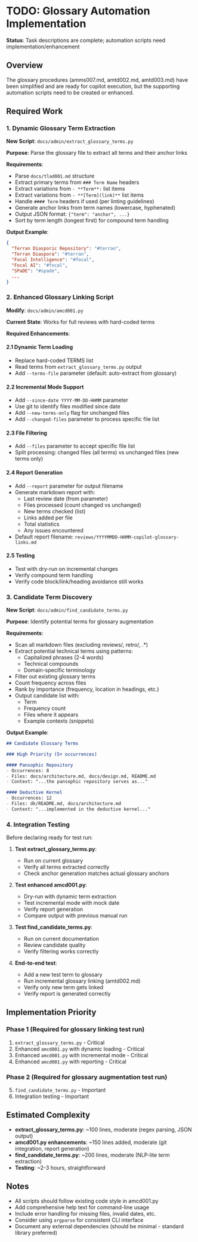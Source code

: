 # TODO: Glossary Automation Implementation

**Status**: Task descriptions are complete; automation scripts need implementation/enhancement

## Overview

The glossary procedures (amms007.md, amtd002.md, amtd003.md) have been simplified and are ready for copilot execution, but the supporting automation scripts need to be created or enhanced.

## Required Work

### 1. Dynamic Glossary Term Extraction

**New Script**: `docs/admin/extract_glossary_terms.py`

**Purpose**: Parse the glossary file to extract all terms and their anchor links

**Requirements**:
- Parse `docs/tlad001.md` structure
- Extract primary terms from `### Term Name` headers
- Extract variations from `- **Term**:` list items
- Extract variations from `- **[Term](link)**` list items  
- Handle `#### Term` headers if used (per linting guidelines)
- Generate anchor links from term names (lowercase, hyphenated)
- Output JSON format: `{"term": "anchor", ...}`
- Sort by term length (longest first) for compound term handling

**Output Example**:
```json
{
  "Terran Diasporic Repository": "#terran",
  "Terran Diaspora": "#terran",
  "Focal Intelligence": "#focal",
  "Focal AI": "#focal",
  "SPaDE": "#spade",
  ...
}
```

### 2. Enhanced Glossary Linking Script

**Modify**: `docs/admin/amcd001.py`

**Current State**: Works for full reviews with hard-coded terms

**Required Enhancements**:

#### 2.1 Dynamic Term Loading
- Replace hard-coded TERMS list
- Read terms from `extract_glossary_terms.py` output
- Add `--terms-file` parameter (default: auto-extract from glossary)

#### 2.2 Incremental Mode Support
- Add `--since-date YYYY-MM-DD-HHMM` parameter
- Use git to identify files modified since date
- Add `--new-terms-only` flag for unchanged files
- Add `--changed-files` parameter to process specific file list

#### 2.3 File Filtering
- Add `--files` parameter to accept specific file list
- Split processing: changed files (all terms) vs unchanged files (new terms only)

#### 2.4 Report Generation
- Add `--report` parameter for output filename
- Generate markdown report with:
  - Last review date (from parameter)
  - Files processed (count changed vs unchanged)
  - New terms checked (list)
  - Links added per file
  - Total statistics
  - Any issues encountered
- Default report filename: `reviews/YYYYMMDD-HHMM-copilot-glossary-links.md`

#### 2.5 Testing
- Test with dry-run on incremental changes
- Verify compound term handling
- Verify code block/link/heading avoidance still works

### 3. Candidate Term Discovery

**New Script**: `docs/admin/find_candidate_terms.py`

**Purpose**: Identify potential terms for glossary augmentation

**Requirements**:
- Scan all markdown files (excluding reviews/, retro/, .*)
- Extract potential technical terms using patterns:
  - Capitalized phrases (2-4 words)
  - Technical compounds
  - Domain-specific terminology
- Filter out existing glossary terms
- Count frequency across files
- Rank by importance (frequency, location in headings, etc.)
- Output candidate list with:
  - Term
  - Frequency count
  - Files where it appears
  - Example contexts (snippets)

**Output Example**:
```markdown
## Candidate Glossary Terms

### High Priority (5+ occurrences)

#### Pansophic Repository
- Occurrences: 8
- Files: docs/architecture.md, docs/design.md, README.md
- Context: "...the pansophic repository serves as..."

#### Deductive Kernel
- Occurrences: 12
- Files: dk/README.md, docs/architecture.md
- Context: "...implemented in the deductive kernel..."
```

### 4. Integration Testing

Before declaring ready for test run:

1. **Test extract_glossary_terms.py**:
   - Run on current glossary
   - Verify all terms extracted correctly
   - Check anchor generation matches actual glossary anchors

2. **Test enhanced amcd001.py**:
   - Dry-run with dynamic term extraction
   - Test incremental mode with mock date
   - Verify report generation
   - Compare output with previous manual run

3. **Test find_candidate_terms.py**:
   - Run on current documentation
   - Review candidate quality
   - Verify filtering works correctly

4. **End-to-end test**:
   - Add a new test term to glossary
   - Run incremental glossary linking (amtd002.md)
   - Verify only new term gets linked
   - Verify report is generated correctly

## Implementation Priority

### Phase 1 (Required for glossary linking test run)
1. `extract_glossary_terms.py` - Critical
2. Enhanced `amcd001.py` with dynamic loading - Critical
3. Enhanced `amcd001.py` with incremental mode - Critical
4. Enhanced `amcd001.py` with reporting - Critical

### Phase 2 (Required for glossary augmentation test run)
5. `find_candidate_terms.py` - Important
6. Integration testing - Important

## Estimated Complexity

- **extract_glossary_terms.py**: ~100 lines, moderate (regex parsing, JSON output)
- **amcd001.py enhancements**: ~150 lines added, moderate (git integration, report generation)
- **find_candidate_terms.py**: ~200 lines, moderate (NLP-lite term extraction)
- **Testing**: ~2-3 hours, straightforward

## Notes

- All scripts should follow existing code style in amcd001.py
- Add comprehensive help text for command-line usage
- Include error handling for missing files, invalid dates, etc.
- Consider using `argparse` for consistent CLI interface
- Document any external dependencies (should be minimal - standard library preferred)
